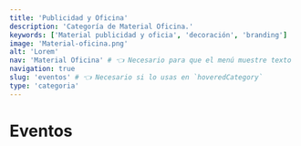 ```yaml
---
title: 'Publicidad y Oficina'
description: 'Categoría de Material Oficina.'
keywords: ['Material publicidad y oficia', 'decoración', 'branding']
image: 'Material-oficina.png'
alt: 'Lorem'
nav: 'Material Oficina' # 👈 Necesario para que el menú muestre texto
navigation: true
slug: 'eventos' # 👈 Necesario si lo usas en `hoveredCategory`
type: 'categoria'
---
```


# Eventos
